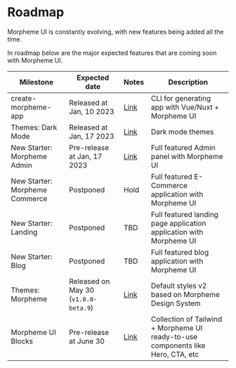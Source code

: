# Roadmap

Morpheme UI is constantly evolving, with new features being added all the time.

In roadmap below are the major expected features that are coming soon with Morpheme UI.

| Milestone                      | Expected date                        | Notes                                       | Description                                                                      |
| ------------------------------ | ------------------------------------ | ------------------------------------------- | -------------------------------------------------------------------------------- |
| create-morpheme-app            | Released at Jan, 10 2023             | [Link](/tools/create-morpheme-app)          | CLI for generating app with Vue/Nuxt + Morpheme UI                               |
| Themes: Dark Mode              | Released at Jan, 17 2023             | [Link](/guide/dark-mode)                    | Dark mode themes                                                                 |
| New Starter: Morpheme Admin    | Pre-release at Jan, 17 2023          | [Link](/guide/starter#nuxt-admin)           | Full featured Admin panel with Morpheme UI                                       |
| New Starter: Morpheme Commerce | Postponed                              | Hold                                        | Full featured E-Commerce application with Morpheme UI                            |
| New Starter: Landing           | Postponed                              | TBD                                         | Full featured landing page application application with Morpheme UI              |
| New Starter: Blog              | Postponed                              | TBD                                         | Full featured blog application with Morpheme UI                                  |
| Themes: Morpheme               | Released on May 30 (`v1.0.0-beta.9`) | [Link](/guide/theme)                        | Default styles v2 based on Morpheme Design System                                |
| Morpheme UI Blocks             | Pre-release at June 30               | [Link](https://morpheme-blocks.vercel.app/) | Collection of Tailwind + Morpheme UI ready-to-use components like Hero, CTA, etc |
